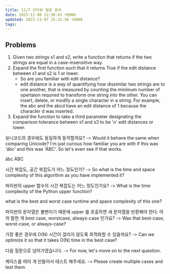 ```yaml
---
title: 11/7 인터뷰 질문 준비
date: 2023-11-06 22:30:43 +0900
updated: 2023-11-07 15:31:56 +0900
tags: 
---
```


## Problems

1. Given two strings s1 and s2, write a function that returns if the two strings are equal in a case-insensitive way.
2. Expand the first function such that it returns True if the edit distance between s1 and s2 is 1 or lower. 
	- So are you familiar with edit distance?
	- edit distance is a way of quantifying how dissimilar two strings are to one another, that is measured by counting the minimum number of opertaion required to transform one string into the other. You can insert, delete, or modify a single character in a string. For example, the abc and the abcd have an edit distance of 1 because the character d was inserted.
3. Expand the function to take a third parameter designating the comparison tolerance between s1 and s3 to be 'n' edit distances or lower. 

유니코드의 경우에도 동일하게 동작할까요?
-> Would it behave the same when comparing Unicode?
I'm just curious how familiar you are with if this was 'ábc' and this was 'ÁBC'. So let's even see if that works.

ábc ÁBC

시간 복잡도, 공간 복잡도가 어느 정도인가?
-> So what is the time and space complexity of this algorithm as you have implemented it?

파이썬의 upper 함수의 시간 복잡도는 어느 정도인가요?
-> What is the time complexity of the Python upper function?

what is the best and worst case runtime and space complexity of this one?

파이썬의 문자열은 불변이기 때문에 upper 를 호출하면 새 문자열을 반환해야 한다. 아까 말한 게 best case, worstcase, always-case 인가요?
-> Was that best-case, worst-case, or always-case?

가장 좋은 경우에 O(N) 시간이 걸리지 않도록 최적화할 수 있을까요?
-> Can we optimize it so that it takes O(N) time in the best case?

다음 질문으로 넘어가겠습니다.
-> For now, let's move on to the next question.

케이스를 여러 개 만들어서 테스트 해주세요.
-> Please create multiple cases and test them.


